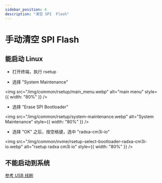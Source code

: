 ```yaml
---
sidebar_position: 4
description: "清空 SPI  Flash"
---
```


# 手动清空 SPI Flash

## 能启动 Linux

- 打开终端，执行 rsetup

- 选择 "System Maintenance"

<img src="/img/common/rsetup/main_menu.webp" alt="main menu" style={{ width: "80%" }} />

- 选择 "Erase SPI Bootloader"

<img src="/img/common/rsetup/system-maintenance.webp" alt="System Maintenance" style={{ width: "80%" }} />

- 选择 "OK" 之后，按空格键，选中 "radxa-cm3i-io"

<img src="/img/common/nvme/rsetup-select-bootloader-radxa-cm3i-io.webp" alt="rsetup radxa cm3i io" style={{ width: "80%" }} />

## 不能启动到系统

[参考 USB 线刷](/compute-module/cm3i/low-level-dev/maskrom)

